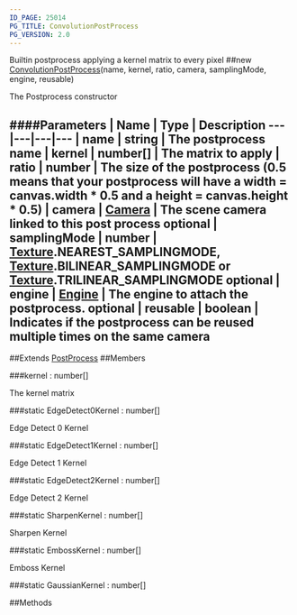 ```yaml
---
ID_PAGE: 25014
PG_TITLE: ConvolutionPostProcess
PG_VERSION: 2.0
---
```


Builtin postprocess applying a kernel matrix to every pixel
##new [ConvolutionPostProcess](/classes/ConvolutionPostProcess)(name, kernel, ratio, camera, samplingMode, engine, reusable)



The Postprocess constructor




####Parameters
 | Name | Type | Description
---|---|---|---
 | name | string | The postprocess name
 | kernel | number[] | The matrix to apply
 | ratio | number | The size of the postprocess (0.5 means that your postprocess will have a width = canvas.width * 0.5 and a height = canvas.height * 0.5)
 | camera | [Camera](/classes/Camera) | The scene camera linked to this post process
optional | samplingMode | number | [Texture](/classes/Texture).NEAREST_SAMPLINGMODE, [Texture](/classes/Texture).BILINEAR_SAMPLINGMODE or [Texture](/classes/Texture).TRILINEAR_SAMPLINGMODE
optional | engine | [Engine](/classes/Engine) | The engine to attach the postprocess.
optional | reusable | boolean | Indicates if the postprocess can be reused multiple times on the same camera
---

##Extends [PostProcess](/classes/PostProcess)
##Members

###kernel : number[]




The kernel matrix



###static EdgeDetect0Kernel : number[]




Edge Detect 0 Kernel



###static EdgeDetect1Kernel : number[]




Edge Detect 1 Kernel



###static EdgeDetect2Kernel : number[]




Edge Detect 2 Kernel



###static SharpenKernel : number[]




Sharpen Kernel



###static EmbossKernel : number[]




Emboss Kernel



###static GaussianKernel : number[]




##Methods
